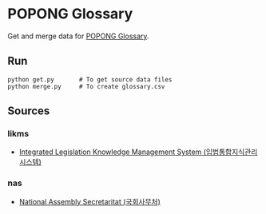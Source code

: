 # POPONG Glossary

Get and merge data for [POPONG Glossary](http://popong.com/glossary).

## Run

    python get.py       # To get source data files
    python merge.py     # To create glossary.csv

## Sources

### likms
- [Integrated Legislation Knowledge Management System (입법통합지식관리시스템)](http://likms.assembly.go.kr/)

### nas
- [National Assembly Secretaritat (국회사무처)](http://http://nas.na.go.kr/)
